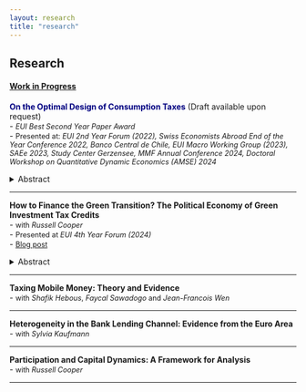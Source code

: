 ```yaml
---
layout: research
title: "research"
---
```


## Research

#### <ins>Work in Progress</ins>
<span style="color:Navy"> **On the Optimal Design of Consumption Taxes** </span> (Draft available upon request)<br>
    -  <span style="font-size: 0.9em;">*EUI Best Second Year Paper Award*</span> <br>
    - <span style="font-size: 0.9em;">Presented at: *EUI 2nd Year Forum (2022), Swiss Economists Abroad End of the Year Conference 2022, Banco Central de Chile, EUI Macro Working Group (2023), SAEe 2023, Study Center Gerzensee, MMF Annual Conference 2024, Doctoral Workshop on Quantitative Dynamic Economics (AMSE) 2024*</span>
<details>
  <summary>Abstract</summary>
How should differentiated consumption taxes be designed in the presence of capital income taxes and progressive labor income taxes?
I study this question using a quantitative model featuring heterogeneous households with non-homothetic preferences, uninsurable idiosyncratic risk, and a government that uses various tax instruments to raise revenue. I estimate the parameters governing households' demand using data from the US Consumption Expenditure Survey, and show that my model matches the heterogeneous consumption behavior across the income distribution. Allowing the benevolent government to jointly optimize consumption taxes on 11 different consumption categories and labor income taxes, I find that necessities should be heavily subsidized (-50%), that luxuries are optimally taxed at a positive rate (12%), and that the level of the labor income tax is increased while its progressivity remains largely unchanged from the status quo. Three main mechanisms explain why such differentiated tax rates are welfare maximizing: they reduce consumption inequality by subsidizing essential goods of low-income households, imply a targeted taxation of the initial wealth of high-wealth households, and induce highly productive households to increase their labor supply.
</details>

    
---

**How to Finance the Green Transition? The Political Economy of Green Investment Tax Credits**\
    - <span style="font-size: 0.9em;">with *Russell Cooper*</span> <br>
    - <span style="font-size: 0.9em;">Presented at *EUI 4th Year Forum (2024)*</span> <br>
    - <span style="font-size: 0.9em;">[Blog post](https://lafonte.eui.eu/2024/04/11/financing-the-green-transition-the-political-economy-of-investment-tax-credits/) </span>
<details>
  <summary>Abstract</summary>
We study the aggregate and distributional consequences of green investment tax credits (ITCs) and ask under which financing structures such environmental policies would be adopted by a majority of voters and sustained in the long run. We develop an overlapping generations model with heterogeneous households, multiple sectors, and a government that wants to introduce a green ITC to reduce pollution. Our model highlights both an intratemporal (across the income distribution) and an intertemporal (across generations) disagreement about the desirability of green ITCs arising from the unequal distribution of the costs and benefits. Together, they can lead to voting outcomes in which the ITC would never be adopted, even though it would be welfare improving for a majority of the population in the long run. We show that allowing for some debt financing of the ITC can overcome this political gridlock. Moreover, this debt can be fully repaid in the long run while maintaining high approval rates for the ITC. Changes in asset market participation rates and factor prices induced by the ITC explain why fully tax-financed ITCs are approved only in the long run, but not at the time of introduction of the ITC.
</details>

---

**Taxing Mobile Money: Theory and Evidence**\
    - <span style="font-size: 0.9em;">with *Shafik Hebous*, *Faycal Sawadogo* and *Jean-Francois Wen* </span>
    
---
    
**Heterogeneity in the Bank Lending Channel: Evidence from the Euro Area**\
    - <span style="font-size: 0.9em;">with *Sylvia Kaufmann* </span>
    
---
    
**Participation and Capital Dynamics: A Framework for Analysis**\
    - <span style="font-size: 0.9em;">with *Russell Cooper* </span>
    
---

